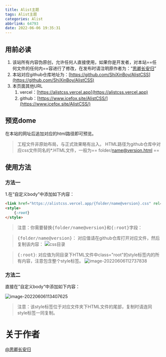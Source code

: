 ```yaml
---
title: Alist主题
tags: Alist主题
categories: Alist
abbrlink: 64793
date: 2022-06-06 19:35:31
---
```


## 用前必读

1. 该站所有内容伪原创，允许任何人直接使用，如果你是开发者，对本站==任何文件的任何内==容进行了修改，在发布时请注明原作者为：“[思卿长安归](https://shixin.vercel.app)”
2. 本站对应github仓库地址为：[https://github.com/ShiXinBoy/AlistCSS](https://github.com/ShiXinBoy/AlistCSS)
3. 本页面其他URL
   1. vercel：[https://alistcss.vercel.app](https://alistcss.vercel.app)
   2. github：[https://www.icefox.site/AlistCSS/](https://www.icefox.site/AlistCSS/)

<!--more-->


## 预览dome

在本站的网址后追加对应的html路径即可预览。
> 工程文件非原始布局，与正式效果略有出入。
> HTML路径为github仓库中对应css文件同名的*.HTML文件，一般为== folder/name@version.html ==

## 使用方法

### 方法一

1.在“自定义body”中添加如下内容：

``` html
<link href="https://alistcss.vercel.app/{folder/name@version}.css" rel="stylesheet" style="text/css"/>
<style>
    {:root}
</style>
```

> 注意：你需要替换<kbd>{folder/name@version}</kbd>和<kbd>{:root}</kbd>字段：

> <kbd>{folder/name@version}</kbd>：
> 对应值请在github仓库打开对应文件，然后复制该内容：
> ![css目录](https://raw.githubusercontent.com/ShiXinBoy/picbed/main/202206101140867.png)

> <kbd>{:root}</kbd>:
> 对应值为同目录下HTML文件中class="root"的style标签内的所有内容，注意包含整个style标签。
> ![image-20220606112737838](https://raw.githubusercontent.com/ShiXinBoy/picbed/main/202206101141219.png)

### 方法二

直接在”自定义body“中添加如下内容：

![image-20220606113407625](https://raw.githubusercontent.com/ShiXinBoy/picbed/main/202206101141727.png)

> 注意：该style标签位于对应文件夹下HTML文件的尾部，复制时请连同style标签一同复制。

# 关于作者
[@思卿长安归](https://www.icefox.site)


